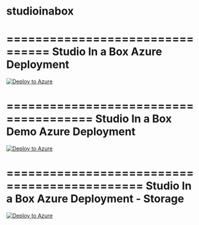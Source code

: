 # studioinabox

================================
Studio In a Box Azure Deployment
================================

[![Deploy to Azure](https://aka.ms/deploytoazurebutton)](https://portal.azure.com/#create/Microsoft.Template/uri/https%3A%2F%2Fraw.githubusercontent.com%2FKRKandavel%2Fstudioinabox%2Fmain%2Fazuredeploy.json/createUIDefinitionUri/https%3A%2F%2Fraw.githubusercontent.com%2FKRKandavel%2Fstudioinabox%2Fmain%2FcreateUiDefinition.json)

======================================
Studio In a Box Demo Azure Deployment
======================================

[![Deploy to Azure](https://aka.ms/deploytoazurebutton)](https://portal.azure.com/?feature.customportal=false#create/Microsoft.Template/uri/https%3A%2F%2Fraw.githubusercontent.com%2FKRKandavel%2Fstudioinabox%2Fmain%2Fazuredeploy.json/createUIDefinitionUri/https%3A%2F%2Fraw.githubusercontent.com%2FKRKandavel%2Fstudioinabox%2Fmain%2FcreateUiDefinition1.json)

=============================================
Studio In a Box Azure Deployment - Storage
=============================================

[![Deploy to Azure](https://aka.ms/deploytoazurebutton)](https://portal.azure.com/#create/Microsoft.Template/uri/https%3A%2F%2Fstagecc52d2b277d245ffaec.blob.core.windows.net%2Farm-stageartifacts%2FmainTemplate.json/createUIDefinitionUri/https%3A%2F%2Fstagecc52d2b277d245ffaec.blob.core.windows.net%2Farm-stageartifacts%2FcreateUiDefinition.json)
